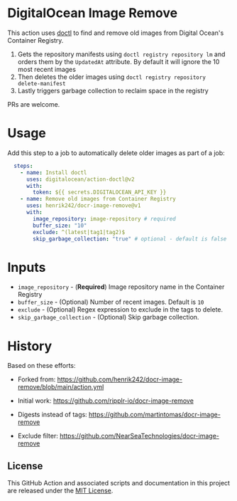 # DigitalOcean Image Remove
This action uses [doctl](https://github.com/digitalocean/action-doctl) to find and remove old images from Digital Ocean's Container Registry.

1) Gets the repository manifests using `doctl registry repository lm` and orders them by the `UpdatedAt` attribute. By default it will ignore the 10 most recent images 
2) Then deletes the older images using `doctl registry repository delete-manifest`
3) Lastly triggers garbage collection to reclaim space in the registry

PRs are welcome.

# Usage
Add this step to a job to automatically delete older images as part of a job:

```yaml
  steps:
    - name: Install doctl
      uses: digitalocean/action-doctl@v2
      with:
        token: ${{ secrets.DIGITALOCEAN_API_KEY }}
    - name: Remove old images from Container Registry
      uses: henrik242/docr-image-remove@v1
      with:
        image_repository: image-repository # required
        buffer_size: "10"
        exclude: ^(latest|tag1|tag2)$
        skip_garbage_collection: "true" # optional - default is false
```

# Inputs
- `image_repository` - (**Required**) Image repository name in the Container Registry
- `buffer_size` - (Optional) Number of recent images. Default is `10`
- `exclude` - (Optional) Regex expression to exclude in the tags to delete.
- `skip_garbage_collection` - (Optional) Skip garbage collection.

# History
Based on these efforts:

- Forked from: https://github.com/henrik242/docr-image-remove/blob/main/action.yml

- Initial work: https://github.com/ripplr-io/docr-image-remove
- Digests instead of tags: https://github.com/martintomas/docr-image-remove
- Exclude filter: https://github.com/NearSeaTechnologies/docr-image-remove

## License

This GitHub Action and associated scripts and documentation in this project are released under the [MIT License](LICENSE).

